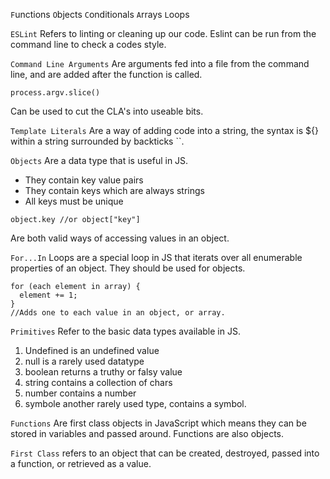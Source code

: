 `F`unctions `O`bjects `C`onditionals `A`rrays `L`oops

`ESLint` Refers to linting or cleaning up our code. Eslint can be run from the command line to check a codes style. 

`Command Line Arguments` Are arguments fed into a file from the command line, and are added after the function is called.

``` 
process.argv.slice()
```
Can be used to cut the CLA's into useable bits.

`Template Literals` Are a way of adding code into a string, the syntax is ${} within a string surrounded by backticks ``.

`Objects` Are a data type that is useful in JS. 
  * They contain key value pairs
  * They contain keys which are always strings
  * All keys must be unique

``` 
object.key //or object["key"]
```
Are both valid ways of accessing values in an object.

`For...In` Loops are a special loop in JS that iterats over all enumerable properties of an object. They should be used for objects.

```
for (each element in array) {
  element += 1;
}
//Adds one to each value in an object, or array.
```
`Primitives` Refer to the basic data types available in JS.
  1. Undefined is an undefined value
  2. null is a rarely used datatype
  3. boolean returns a truthy or falsy value
  4. string contains a collection of chars
  5. number contains a number
  6. symbole another rarely used type, contains a symbol.

  `Functions` Are first class objects in JavaScript which means they can be stored in variables and passed around. Functions are also objects. 

  `First Class` refers to an object that can be created, destroyed, passed into a function, or retrieved as a value.